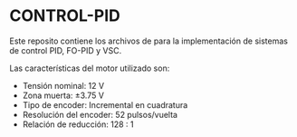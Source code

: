 # CONTROL-PID
Este reposito contiene los archivos de para la implementación de sistemas de control PID, FO-PID y VSC.

Las características del motor utilizado son:
- Tensión nominal: 12 V
- Zona muerta: ±3.75 V
- Tipo de encoder: Incremental en cuadratura
- Resolución del encoder: 52 pulsos/vuelta
- Relación de reducción: 128 : 1
